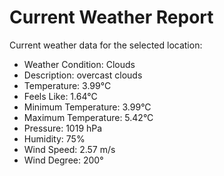 # Current Weather Report
Current weather data for the selected location:
- Weather Condition: Clouds
- Description: overcast clouds
- Temperature: 3.99°C
- Feels Like: 1.64°C
- Minimum Temperature: 3.99°C
- Maximum Temperature: 5.42°C
- Pressure: 1019 hPa
- Humidity: 75%
- Wind Speed: 2.57 m/s
- Wind Degree: 200°
